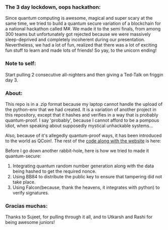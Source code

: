 
### The 3 day lockdown, oops hackathon:
Since quantum computing is awesome, magical and super scary at the same time, we tried to build a quantum secure variation of a blockchain for a national hackathon called M#. We made it to the semi finals, from among 300 teams but unfortunately got rejected because we were massively sleep-deprived and completely incoherent during our presentation. Nevertheless, we had a lot of fun, realized that there was a lot of exciting fun stuff to learn and made lots of friends! So yay, to the unicorn ending!

### Note to self: 
Start pulling 2 consecutive all-nighters and then giving a Ted-Talk on friggin day 3. 

### About:
This repo is in a .zip format because my laptop cannot handle the upload of the python-env that we had created. It is a variation of another project in this repository, except that it hashes and verifies in a way that is probably quantum-proof. I say 'probably', because I cannot afford to be a pompous idiot, when speaking about supposedly mystical unhackable systems...


Also, because of it's allegedly quantum-proof ways, it has been introduced to the world as QCoin!. The rest of the [code along with the website](https://github.com/sujeetamberkar/QHash) is here: 

Before I go down another rabbit-hole, here is how we tried to made it quantum-secure:
1. Integrating quantum random number generation along with the data being hashed to get the required nonce.
1. Using BB84 to distribute the public key to ensure that tampering did not take place.
1. Using Falcon(because, thank the heavens, it integrates with python) to verify signatures.


### Gracias muchas:
Thanks to Sujeet, for pulling through it all, and to Utkarsh and Rashi for being awesome juniors!
